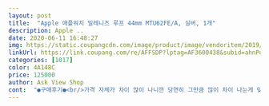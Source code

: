 ```yaml
---
layout: post 
title:  "Apple 애플워치 밀레니즈 루프 44mm MTU62FE/A, 실버, 1개" 
description: Apple ..
date: 2020-06-11 16:48:27 
img: https://static.coupangcdn.com/image/product/image/vendoritem/2019/03/28/4222442752/c5221d1e-dc6d-4ee1-b2cd-9ac16a73b72c.jpg 
linkUrl: https://link.coupang.com/re/AFFSDP?lptag=AF3600438&subid=ahnPublicAsk&pageKey=169554794&itemId=485088916&vendorItemId=4222442752&traceid=V0-113-c6484be55628b8ea 
categories: [1017] 
color: 4A148C 
price: 125000 
author: Ask View Shop 
cont:  "●구매후기●<br/>가격 자체가 차이 많이 나니깐 당연히 그만큼 많이 차이 나는게 맞아요<br/>가격값 해요.<br/> (단호)<br/>가격이 가격인지라 딱 보면 고급스럽습니다<br/>개인적으로 스포츠밴드는 사제 저렴한거 아무거나 사서 쓰셔도<br/>그냥 풀었다 찼다 하기에 편해서 쓰는 정도?<br/>그리고 밴드에 도색인지 뭔지 칠해놓은 은색 그게 점점 벗겨져요;<br/>나중엔 손목에 알러지까지 울긋불긋 올라와서 걍 버렸어요 ㅠㅠ<br/>다만, 팔에 가끔 털이 껴서 뽑히는 경우가 있습니다.<br/><br/>더 두툼하고 탄탄하고 반짝이고 영롱하고 하,, 그냥 말이 필요 없어요ㅋㅋㅋ<br/>로켓배송인데 이틀 걸렸어요 ㅠㅠ<br/>만몇천원짜리가 스뎅일리가 없죠 흑흑.<br/>.<br/><br/>만원짜리니깐 그러려니하며 한달 정도 썼는데 점점 쇠냄새가;;;<br/>밀레니즈루프 사제 만원짜리도 써봤는데 역시 정품과 비정품 차이는 하늘과 땅 차이 ^^<br/>밀레니즈루프 역시 영롱하네요,,<br/>비정품 밴드들은 겉모습만 비슷하게 만든 제품이라 재질부터 디테일까지 많이 차이나서 구구절절 비교하는 것도 웃기긴해요ㅎㅎ.<br/>.<br/><br/>상자가 찌그러져서 왔는데 제품은 멀쩡해요 ㅎㅎ<br/>세시사십분쯤에 주문했는데 열한시에 도착하네요 와... <br/> 진짜 빠릅니다.<br/> 물건도 아주 이쁩니다 정품이 다른긴 다르네요.<br/> 유격도 없고 착감깁니다.<br/> 다만 후면에 자성으로 인해 붙어서 기스 날 것 같은 우려가.<br/>.<br/> 머 필름붙이면 되죠 이쁘니까 괜찮습니다.<br/> 일이만원짜리 네다섯개 사는 거 보다 낫네요.<br/> 여름동안 잘 찰 수 있을 것 같습니다.<br/><br/>솔직히 고급스러움 땜에 밀레니즈루프 차는건데 비정품 밴드는 고급스러운 느낌 전혀 못받았구요<br/>스뎅 40mm, 알루미늄 실버 44mm가 정품 루프 착용 사진이고<br/>스페이스 그레이 40mm 사진이(마지막 사진) 비정품 밀레니즈루프 착용샷이에욤!<br/>스포츠루프밴드랑 밀레니즈루프는 정품 가시는게 맞는 것 같아요 ㅎㅎ<br/>애플워치5 44사이즈 구매 후 기본으로 제공되는 줄이 맘에 들지않아서 정품 밀레니즈 루프를 구매했는데 역시 좋네요.<br/><br/>이 둘은 비정품이랑 정품 차이가 하늘과 땅이랍니당.<br/>.<br/>! :)<br/>이런 점에 불편을 느끼지않아 저는 잘 사용중입니다만 거슬리는 분들에겐 고려하는 것을 권해드립니다.<br/><br/>일단 유격이 눈에 띄고 마감이나 디테일은 더 개판(?)이에요<br/>정품 써보기 전에 어떤 느낌일지 궁금해서 만몇천원짜리 사서 써봤어요<br/>정품은 착용했을때 탄탄하게 모양이 잘 잡혀있는 반면에, 비정품은 줄이 얇아서 그런지 힘이 없어서 흐물흐물(?) 거려요<br/>정품이니깐 유격 없는건 당연하구요 마감새나 디테일이 최고 ㅎㅎㅎ<br/>정품이랑 비정품 차이 크게 없다고 하시는 분들도 계시지만<br/>제 눈엔 차이 너무 커요 ㅎㅎ<br/>" 
---
```

